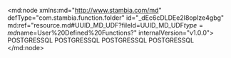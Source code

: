 <?xml version="1.0" encoding="UTF-8"?>
<md:node xmlns:md="http://www.stambia.com/md" defType="com.stambia.function.folder" id="_dEc6cDLDEe2I8opIze4gbg" md:ref="resource.md#UUID_MD_UDF?fileId=UUID_MD_UDF$type=md$name=User%20Defined%20Functions?" internalVersion="v1.0.0">
  <attribute defType="com.stambia.function.folder.prefix" id="_pxl7cDLDEe2I8opIze4gbg" value="tr"/>
  <node defType="com.stambia.function.function" id="_pxktUjLDEe2I8opIze4gbg" name="concat3">
    <node defType="com.stambia.function.parameter" id="_pxktUzLDEe2I8opIze4gbg" name="str1" position="1"/>
    <node defType="com.stambia.function.parameter" id="_pxktVDLDEe2I8opIze4gbg" name="str2" position="2"/>
    <node defType="com.stambia.function.parameter" id="_pxktVTLDEe2I8opIze4gbg" name="str3" position="3"/>
    <node defType="com.stambia.function.implementation" id="_qYXnkTLDEe2I8opIze4gbg" name="pipe_pipe">
      <attribute defType="com.stambia.function.implementation.productCode" id="_uAeWsDLDEe2I8opIze4gbg">
        <values>POSTGRESSQL</values>
      </attribute>
      <attribute defType="com.stambia.function.implementation.expression" id="_zfmR0DLDEe2I8opIze4gbg" value="$str1||$str2||$str3"/>
    </node>
  </node>
  <node defType="com.stambia.function.function" id="_pxktVjLDEe2I8opIze4gbg" name="removeSpace">
    <node defType="com.stambia.function.parameter" id="_pxktVzLDEe2I8opIze4gbg" name="str" position="1"/>
    <node defType="com.stambia.function.implementation" id="_8KOfoTLDEe2I8opIze4gbg" name="trim">
      <attribute defType="com.stambia.function.implementation.productCode" id="_-Ve2QDLDEe2I8opIze4gbg">
        <values>POSTGRESSQL</values>
      </attribute>
      <attribute defType="com.stambia.function.implementation.expression" id="__sLjcDLDEe2I8opIze4gbg" value="trim($str)"/>
    </node>
  </node>
  <node defType="com.stambia.function.function" id="_pxktWDLDEe2I8opIze4gbg" name="upperCase">
    <node defType="com.stambia.function.parameter" id="_pxktWTLDEe2I8opIze4gbg" name="str" position="1"/>
    <node defType="com.stambia.function.implementation" id="_AaI1oTLEEe2I8opIze4gbg" name="upper">
      <attribute defType="com.stambia.function.implementation.productCode" id="_Cfn7cDLEEe2I8opIze4gbg">
        <values>POSTGRESSQL</values>
      </attribute>
      <attribute defType="com.stambia.function.implementation.expression" id="_D16Y8DLEEe2I8opIze4gbg" value="upper($str)"/>
    </node>
  </node>
  <node defType="com.stambia.function.function" id="_pxktWjLDEe2I8opIze4gbg" name="currentTimestamp">
    <node defType="com.stambia.function.implementation" id="_z86f8TLDEe2I8opIze4gbg" name="current_timestamp">
      <attribute defType="com.stambia.function.implementation.productCode" id="_3iSEIDLDEe2I8opIze4gbg">
        <values>POSTGRESSQL</values>
      </attribute>
      <attribute defType="com.stambia.function.implementation.expression" id="_5_1rsDLDEe2I8opIze4gbg" value="current_timestamp"/>
    </node>
  </node>
</md:node>